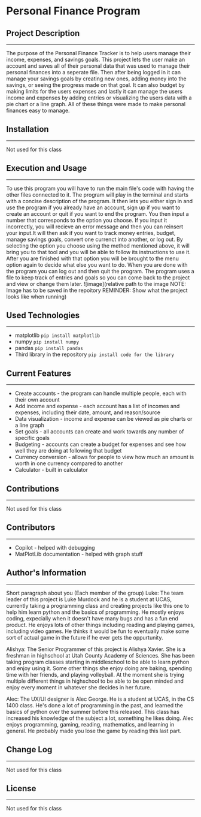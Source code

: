# Personal Finance Program

## Project Description
---
The purpose of the Personal Finance Tracker is to help users manage their income, expenses, and savings goals. This project lets the user make an account and saves all of their personal data that was used to manage their personal finances into a seperate file. Then after being logged in it can manage your savings goals by creating new ones, adding money into the savings, or seeing the progress made on that goal. It can also budget by making limits for the users expenses and lastly it can manage the users income and expenses by adding entries or visualizing the users data with a pie chart or a line graph. All of these things were made to make personal finances easy to manage.
 

## Installation
---
Not used for this class  

## Execution and Usage
---
To use this program you will have to run the main file's code with having the other files connected to it. The program will play in the terminal and starts with a concise description of the program. It then lets you either sign in and use the program if you already have an account, sign up if you want to create an account or quit if you want to end the program. You then input a number that corresponds to the option you choose. If you input it incorrectly, you will recieve an error message and then you can reinsert your input.It will then ask if you want to track money entries, budget, manage savings goals, convert one currenct into another, or log out. By selecting the option you choose using the method mentioned above, it will bring you to that tool and you will be able to follow its instructions to use it. After you are finished with that option you will be brought to the menu option again to decide what else you want to do. When you are done with the program you can log out and then quit the program. The program uses a file to keep track of entries and goals so you can come back to the project and view or change them later.
![image](relative path to the image NOTE: Image has to be saved in the repoitory REMINDER: Show what the project looks like when running)  

## Used Technologies
---
+ matplotlib
`pip install matplotlib`
+ numpy
`pip install numpy`
+ pandas
`pip install pandas`
+ Third library in the repository
`pip install code for the library`  

## Current Features
---
+ Create accounts - the program can handle multiple people, each with their own account
+ Add income and expense - each account has a list of incomes and expenses, including their date, amount, and reason/source
+ Data visualization - income and expense can be viewed as pie charts or a line graph
+ Set goals - all accounts can create and work towards any number of specific goals
+ Budgeting - accounts can create a budget for expenses and see how well they are doing at following that budget
+ Currency conversion - allows for people to view how much an amount is worth in one currency compared to another
+ Calculator - built in calculator  


## Contributions
---
Not used for this class  

## Contributors
---
+ Copilot - helped with debugging
+ MatPlotLib documentation - helped with graph stuff  

## Author's Information
---
Short paragraph about you (Each member of the group)
Luke: The team leader of this project is Luke Murdock and he is a student at UCAS, currently taking a programming class and creating projects like this one to help him learn python and the basics of programming. He mostly enjoys coding, expecially when it doesn't have many bugs and has a fun end product. He enjoys lots of other things including reading and playing games, including video games. He thinks it would be fun to eventually make some sort of actual game in the future if he ever gets the oppurtunity.

Alishya: The Senior Programmer of this project is Alishya Xavier. She is a freshman in highschool at Utah County Academy of Sciences. She has been taking program classes starting in middleschool to be able to learn python and enjoy using it. Some other things she enjoy doing are baking, spending time with her friends, and playing volleyball. At the moment she is trying multiple different things in highschool to be able to be open minded and enjoy every moment in whatever she decides in her future.

Alec: The UX/UI designer is Alec George. He is a student at UCAS, in the CS 1400 class. He's done a lot of programming in the past, and learned the basics of python over the summer before this released. This class has increased his knowledge of the subject a lot, something he likes doing. Alec enjoys programming, gaming, reading, mathematics, and learning in general. He probably made you lose the game by reading this last part.

## Change Log
---
Not used for this class  

## License
---
Not used for this class  
